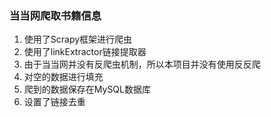 ### 当当网爬取书籍信息
1. 使用了Scrapy框架进行爬虫
2. 使用了linkExtractor链接提取器
3. 由于当当网并没有反爬虫机制，所以本项目并没有使用反反爬
4. 对空的数据进行填充
5. 爬到的数据保存在MySQL数据库
6. 设置了链接去重
